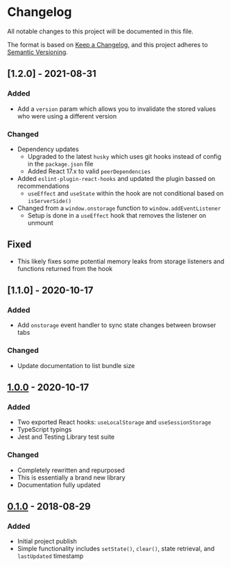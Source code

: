 # Changelog

All notable changes to this project will be documented in this file.

The format is based on [Keep a Changelog](https://keepachangelog.com/en/1.0.0/),
and this project adheres to [Semantic Versioning](https://semver.org/spec/v2.0.0.html).

## [1.2.0] - 2021-08-31

### Added

- Add a `version` param which allows you to invalidate the stored values who were using a different version

### Changed

- Dependency updates
  - Upgraded to the latest `husky` which uses git hooks instead of config in the `package.json` file
  - Added React 17.x to valid `peerDependencies`
- Added `eslint-plugin-react-hooks` and updated the plugin bassed on recommendations
  - `useEffect` and `useState` within the hook are not conditional based on `isServerSide()`
- Changed from a `window.onstorage` function to `window.addEventListener`
  - Setup is done in a `useEffect` hook that removes the listener on unmount

## Fixed

- This likely fixes some potential memory leaks from storage listeners and functions returned from the hook

## [1.1.0] - 2020-10-17

### Added

- Add `onstorage` event handler to sync state changes between browser tabs

### Changed

- Update documentation to list bundle size

## [1.0.0] - 2020-10-17

### Added

- Two exported React hooks: `useLocalStorage` and `useSessionStorage`
- TypeScript typings
- Jest and Testing Library test suite

### Changed

- Completely rewritten and repurposed
- This is essentially a brand new library
- Documentation fully updated

## [0.1.0] - 2018-08-29

### Added

- Initial project publish
- Simple functionality includes `setState()`, `clear()`, state retrieval, and `lastUpdated` timestamp

[unreleased]: https://github.com/colinhemphill/haversack/compare/1.0.0...HEAD
[1.0.0]: https://github.com/colinhemphill/haversack/tags/1.0.0
[0.1.0]: https://github.com/colinhemphill/haversack/tags/0.1.0
